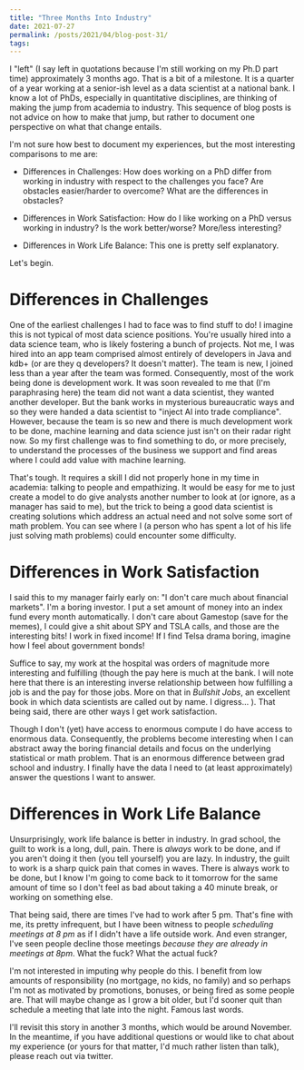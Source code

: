 ```yaml
---
title: "Three Months Into Industry"
date: 2021-07-27
permalink: /posts/2021/04/blog-post-31/
tags:
---
```



I "left" (I say left in quotations because I'm still working on my Ph.D part time) approximately 3 months ago.  That is a bit of a milestone.  It is a quarter of a year working at a senior-ish level as a data scientist at a national bank.  I know a lot of PhDs, especially in quantitative disciplines, are thinking of making the jump from academia to industry.  This sequence of blog posts is not advice on how to make that jump, but rather to document one perspective on what that change entails.

I'm not sure how best to document my experiences, but the most interesting comparisons to me are:

* Differences in Challenges:  How does working on a PhD differ from working in industry with respect to the challenges you face?  Are obstacles easier/harder to overcome?  What are the differences in obstacles?

* Differences in Work Satisfaction:  How do I like working on a PhD versus working in industry?  Is the work better/worse?  More/less interesting?

* Differences in Work Life Balance:  This one is pretty self explanatory.

Let's begin.

# Differences in Challenges

One of the earliest challenges I had to face was to find stuff to do!  I imagine this is not typical of most data science positions.  You're usually hired into a data science team, who is likely fostering a bunch of projects.  Not me, I was hired into an app team comprised almost entirely of developers in Java and kdb+ (or are they q developers?  It doesn't matter). The team is new, I joined less than a year after the team was formed.  Consequently, most of the work being done is development work.  It was soon revealed to me that (I'm paraphrasing here) the team did not want a data scientist, they wanted another developer.  But the bank works in mysterious bureaucratic  ways and so they were handed a data scientist to "inject AI into trade compliance". However, because the team is so new and there is much development work to be done, machine learning and data science just isn't on their radar right now.  So my first challenge was to find something to do, or more precisely, to understand the processes of the business we support and find areas where I could add value with machine learning.

That's tough.  It requires a skill I did not properly hone in my time in academia: talking to people and empathizing. It would be easy for me to just create a model to do give analysts another number to look at (or ignore, as a manager has said to me), but the trick to being a good data scientist is creating solutions which address an actual need and not solve some sort of math problem.  You can see where I (a person who has spent a lot of his life just solving math problems) could encounter some difficulty.

# Differences in Work Satisfaction

I said this to my manager fairly early on: "I don't care much about financial markets". I'm a boring investor.  I put a set amount of money into an index fund every month automatically.  I don't care about Gamestop (save for the memes), I could give a shit about SPY and TSLA calls, and those are the interesting bits!  I work in fixed income!  If I find Telsa drama boring, imagine how I feel about government bonds!

Suffice to say, my work at the hospital was orders of magnitude more interesting and fulfilling (though the pay here is much at the bank.  I will note here that there is an interesting inverse relationship between how fulfilling a job is and the pay for those jobs. More on that in *Bullshit Jobs*, an excellent book in which data scientists are called out by name.  I digress... ).  That being said, there are other ways I get work satisfaction. 

Though I don't (yet) have access to enormous compute I do have access to enormous data.  Consequently, the problems become interesting when I can abstract away the boring financial details and focus on the underlying statistical or math problem.  That is an enormous difference between grad school and industry.  I finally have the data I need to (at least approximately) answer the questions I want to answer.

# Differences in Work Life Balance

Unsurprisingly, work life balance is better in industry.  In grad school, the guilt to work is a long, dull, pain.  There is *always* work to be done, and if you aren't doing it then (you tell yourself) you are lazy.  In industry, the guilt to work is a sharp quick pain that comes in waves. There is always work to be done, but I know I'm going to come back to it tomorrow for the same amount of time so I don't feel as bad about taking a 40 minute break, or working on something else.

That being said, there are times I've had to work after 5 pm.  That's fine with me, its pretty infrequent, but I have been witness to people *scheduling meetings at 8 pm* as if I didn't have a life outside work.  And even stranger, I've seen people decline those meetings *because they are already in meetings at 8pm*.  What the fuck?  What the actual fuck?

I'm not interested in imputing why people do this.  I benefit from low amounts of responsibility (no mortgage, no kids, no family) and so perhaps I'm not as motivated by promotions, bonuses, or being fired as some people are.  That will maybe change as I grow a bit older, but I'd sooner quit than schedule a meeting that late into the night.  Famous last words.

I'll revisit this story in another 3 months, which would be around November.  In the meantime, if you have additional questions or would like to chat about my experience (or yours for that matter, I'd much rather listen than talk), please reach out via twitter.
  

